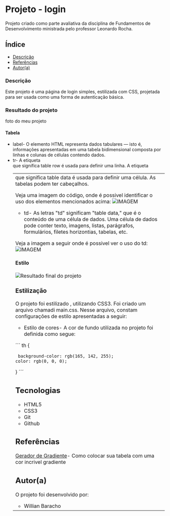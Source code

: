 # Projeto - login
Projeto criado como parte avaliativa da disciplina de Fundamentos de Desenvolvimento ministrada 
pelo professor Leonardo Rocha.

## Índice 

* [Descrição](#descrição)
* [Referências](#Referências)
* [Autor(a)](#autor)

### Descrição 

 Este projeto é uma página de login simples, estilizada com CSS, projetada para ser usada como uma forma de autenticação básica.
 ### Resultado do projeto 

 foto do meu projeto

#### Tabela 

* label- O elemento <table> HTML representa dados tabulares — isto é, informações apresentadas em uma tabela bidimensional composta por linhas e colunas de células contendo dados. 
* tr- A etiqueta <tr> que significa table row é usada para definir uma linha. A etiqueta <td> que significa table data é usada para definir uma célula. As tabelas podem ter cabeçalhos.

Veja uma imagem do código, onde é possivel identificar o uso dos elementos mencionados acima:
    ![IMAGEM](img/imagemtableandtr.png)


* td- As letras "td" significam "table data," que é o conteúdo de uma célula de dados. Uma célula de dados pode conter texto, imagens, listas, parágrafos, formulários, filetes horizontias, tabelas, etc.

Veja a imagem a seguir onde é possivel ver o uso do td:
![IMAGEM](img/imagemtdvscodetabela.png)


#### Estilo

 ![Resultado final do projeto](img/resultado-final.png)

 ### Estilização

 O projeto foi estilizado , utilizando CSS3. Foi criado um arquivo chamadi main.css. Nesse arquivo, constam configurações de estilo apresentadas a seguir:

* Estilo de cores- A cor de fundo utilizada no projeto foi definida como segue:

´´´
th {

     background-color: rgb(165, 142, 255);
    color: rgb(0, 0, 0);
}
 ´´´

## Tecnologias 

* HTML5
* CSS3
* Git
* Github
## Referências 

[Gerador de Gradiente](https://mybrandnewlogo.com/pt/gerador-de-gradiente-de-cor)- Como colocar sua tabela com uma cor incrivel gradiente 

## Autor(a)

 O projeto foi desenvolvido por:
 
 * Willian Baracho 
